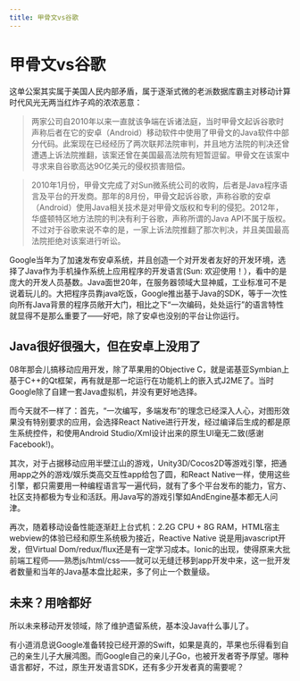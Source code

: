 ```yaml
---
title: 甲骨文vs谷歌
---
```

# 甲骨文vs谷歌

这单公案其实属于美国人民内部矛盾，属于逐渐式微的老派数据库霸主对移动计算时代风光无两当红炸子鸡的浓浓恶意：

> 两家公司自2010年以来一直就该争端在诉诸法庭，当时甲骨文起诉谷歌时声称后者在它的安卓（Android）移动软件中使用了甲骨文的Java软件中部分代码。此案现在已经经历了两次联邦法院审判，并且地方法院的判决还曾遭遇上诉法院推翻，该案还曾在美国最高法院有短暂逗留。甲骨文在该案中寻求来自谷歌高达90亿美元的侵权损害赔偿。

> 2010年1月份，甲骨文完成了对Sun微系统公司的收购，后者是Java程序语言及平台的开发商。那年的8月份，甲骨文起诉谷歌，声称谷歌的安卓（Android）使用Java相关技术是对甲骨文版权和专利的侵犯。2012年，华盛顿特区地方法院的判决有利于谷歌，声称所谓的Java API不属于版权。不过对于谷歌来说不幸的是，一家上诉法院推翻了那次判决，并且美国最高法院拒绝对该案进行听讼。

Google当年为了加速发布安卓系统，并且创造一个对开发者友好的开发环境，选择了Java作为手机操作系统上应用程序的开发语言(Sun: 欢迎使用！），看中的是庞大的开发人员基数。Java面世20年，在服务器领域大显神威，工业标准可不是说着玩儿的。大把程序员靠java吃饭，Google推出基于Java的SDK，等于一次性向所有Java背景的程序员敞开大门，相比之下“一次编码，处处运行”的语言特性就显得不是那么重要了——好吧，除了安卓也没别的平台让你运行。

## Java很好很强大，但在安卓上没用了

08年那会儿搞移动应用开发，除了苹果用的Objective C，就是诺基亚Symbian上基于C++的Qt框架，再有就是那一坨运行在功能机上的嵌入式J2ME了。当时Google除了自建一套Java虚拟机，并没有更好地选择。

而今天就不一样了：首先，“一次编写，多端发布”的理念已经深入人心，对图形效果没有特别要求的应用，会选择React Native进行开发，经过编译后生成的都是原生系统控件，和使用Android Studio/Xml设计出来的原生UI毫无二致(感谢Facebook!)。

其次，对于占据移动应用半壁江山的游戏，Unity3D/Cocos2D等游戏引擎，把通用app之外的游戏/娱乐类高交互性app给包了圆，和React Native一样，使用这些引擎，都只需要用一种编程语言写一遍代码，就有了多个平台发布的能力，官方、社区支持都极为专业和活跃。用Java写的游戏引擎如AndEngine基本都无人问津。

再次，随着移动设备性能逐渐赶上台式机：2.2G CPU + 8G RAM，HTML宿主webview的体验已经和原生系统极为接近，Reactive Native 说是用javascript开发，但Virtual Dom/redux/flux还是有一定学习成本。Ionic的出现，使得原来大批前端工程师——熟悉js/html/css——就可以无缝迁移到app开发中来，这一批开发者数量和当年的Java基本盘比起来，多了何止一个数量级。

## 未来？用啥都好

所以未来移动开发领域，除了维护遗留系统，基本没Java什么事儿了。

有小道消息说Google准备转投已经开源的Swift，如果是真的，苹果也乐得看到自己的亲生儿子大展鸿图。而Google自己的亲儿子Go，也被开发者寄予厚望。哪种语言都好，不过，原生开发语言SDK，还有多少开发者真的需要呢？


